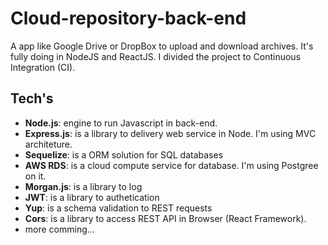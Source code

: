 # Cloud-repository-back-end
A app like Google Drive or DropBox to upload and download archives. It's fully doing in NodeJS and ReactJS. I divided the project to Continuous Integration (CI).

## Tech's
- **Node.js**: engine to run Javascript in back-end.
- **Express.js**: is a library to delivery web service in Node. I'm using MVC architeture.
- **Sequelize**: is a ORM solution for SQL databases
- **AWS RDS**: is a cloud compute service for database. I'm using Postgree on it.
- **Morgan.js**: is a library to log
- **JWT**: is a library to authetication
- **Yup**: is a schema validation to REST requests
- **Cors**: is a library to access REST API in Browser (React Framework).
- more comming...
